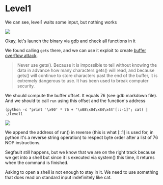 # Level1

We can see, level1 waits some input, but nothing works

![](/Users/a19523132/school/Rainfall/level1/Ressources/img/level1_launch.png)

Okay, let's launch the binary via [gdb](Ressources/gdb.md) and check all functions in it

We found calling `gets` there, and we can use it exploit to create [buffer overflow attack](https://en.wikipedia.org/wiki/Buffer_overflow).

>Never use gets(). Because it is impossible to tell without knowing the data in advance how many characters gets() will read, 
>and because gets() will continue to store characters past the end of the buffer, it is extremely dangerous to use.
>It has been used to break computer security.

We should compute the buffer offset. It equals 76 (see gdb markdown file).
And we should to call `run` using this offset and the function's address

`(python -c "print '\x90' * 76 + '\x08\x04\x84\x44'[::-1]"; cat) | ./level1`

![](/Users/a19523132/school/Rainfall/level1/Ressources/img/level2.png)

We append the address of run() in reverse (this is what [::1] is used for, in python it's a reverse string operation) to respect byte order after a list of 76 NOP instructions.

Segfault still happens, but we know that we are on the right track because we get into a shell but since it is executed via system() this time, it returns when the command is finished.

Asking to open a shell is not enough to stay in it. We need to use something that does read on standard input indefinitely like cat.
